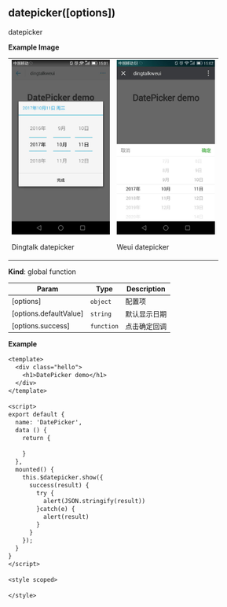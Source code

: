 <a name="datepicker"></a>

## datepicker([options])
datepicker

**Example Image** 
<table border="0">
    <tr>
        <td>
            <img alt="Dingtalk datepicker" src="./images/datepicker_dingtalk.jpeg" width=200 />
            <p>Dingtalk datepicker</p>
        </td>
        <td>
            <img alt="Weui datepicker" src="./images/datepicker_weui.jpeg" width=200 />
            <p>Weui datepicker</p>
        </td>
    </tr>
</table>


**Kind**: global function  

| Param | Type | Description |
| --- | --- | --- |
| [options] | <code>object</code> | 配置项 |
| [options.defaultValue] | <code>string</code> | 默认显示日期 |
| [options.success] | <code>function</code> | 点击确定回调 |

**Example**  

```
<template>
  <div class="hello">
    <h1>DatePicker demo</h1>
  </div>
</template>

<script>
export default {
  name: 'DatePicker',
  data () {
    return {
      
    }
  },
  mounted() {
    this.$datepicker.show({
      success(result) {
        try {
          alert(JSON.stringify(result))
        }catch(e) {
          alert(result)
        }
      }
    });
  }
}
</script>

<style scoped>

</style>


```
